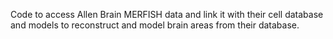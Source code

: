 Code to access Allen Brain MERFISH data and link it with their cell database and models to reconstruct and model brain areas from their database.
